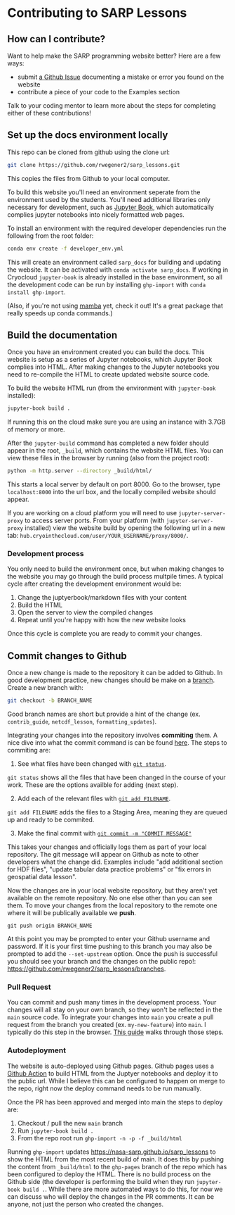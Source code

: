 # Contributing to SARP Lessons

## How can I contribute?

Want to help make the SARP programming website better? Here are a few ways:
- submit [a Github Issue](https://github.com/NASA-SARP/sarp_lessons/issues) documenting a mistake or error you found on the website
- contribute a piece of your code to the Examples section

Talk to your coding mentor to learn more about the steps for completing either of these contributions!

## Set up the docs environment locally

This repo can be cloned from github using the clone url:

```bash
git clone https://github.com/rwegener2/sarp_lessons.git
```

This copies the files from Github to your local computer.

To build this website you'll need an environment seperate from the environment used
by the students. You'll need additional libraries only necessary for development, such as [Jupyter Book](https://jupyterbook.org/en/stable/intro.html), which automatically complies jupyter notebooks into nicely formatted web pages.

To install an environment with the required developer dependencies run the following from the root folder:

```bash
conda env create -f developer_env.yml
```

This will create an environment called `sarp_docs` for building and updating the website. It can be activated with `conda activate sarp_docs`. If working in Cryocloud `jupyter-book` is already installed in the base environment, so all the development code can be run by installing `ghp-import` with `conda install ghp-import`. 

(Also, if you're not using [mamba](https://mamba.readthedocs.io/en/latest/) yet, check it out! It's a great package that really speeds up conda commands.)

## Build the documentation

Once you have an environment created you can build the docs. This website is setup as a series of Jupyter notebooks, which Jupyter Book complies into HTML. After making changes to the Jupyter notebooks you need to re-compile the HTML to create updated website source code.

To build the website HTML run (from the environment with `jupyter-book` installed):

```bash
jupyter-book build .
```
If running this on the cloud make sure you are using an instance with 3.7GB of memory or more.

After the `jupyter-build` command has completed a new folder should appear in the root, `_build`, which contains the website HTML files. You can view these files in the browser by running (also from the project root):
```bash
python -m http.server --directory _build/html/
```
This starts a local server by default on port 8000. Go to the browser, type  `localhost:8000` into the url box, and the locally compiled website should appear.

If you are working on a cloud platform you will need to use `jupyter-server-proxy` to access server ports. From your platform (with `jupyter-server-proxy` installed) view the website build by opening the following url in a new tab: `hub.cryointhecloud.com/user/YOUR_USERNAME/proxy/8000/`.

### Development process

You only need to build the environment once, but when making changes to the website you may go through the build process multpile times. A typical cycle after creating the development environment would be:

1. Change the juptyerbook/markdown files with your content
2. Build the HTML
3. Open the server to view the compiled changes
4. Repeat until you're happy with how the new website looks

Once this cycle is complete you are ready to commit your changes.

## Commit changes to Github

Once a new change is made to the repository it can be added to Github. In good development practice, new changes should be make on a [branch](https://docs.github.com/en/pull-requests/collaborating-with-pull-requests/proposing-changes-to-your-work-with-pull-requests/about-branches). Create a new branch with:

```bash
git checkout -b BRANCH_NAME
```

Good branch names are short but provide a hint of the change (ex. `contrib_guide`, `netcdf_lesson`, `formatting_updates`).

Integrating your changes into the repository involves **commiting** them. A nice dive into what the commit command is can be found [here](https://careerfoundry.com/en/blog/web-development/git-commit-command/). The steps to commiting are:

1. See what files have been changed with [`git status`](https://github.com/git-guides/git-status).

`git status` shows all the files that have been changed in the course of your work. These are the options availble for adding (next step).

2. Add each of the relevant files with [`git add FILENAME`](https://github.com/git-guides/git-add).

`git add FILENAME` adds the files to a Staging Area, meaning they are queued up and ready to be commited.

3. Make the final commit with [`git commit -m "COMMIT MESSAGE"`](https://github.com/git-guides/git-commit)

This takes your changes and officially logs them as part of your local repository. The git message will appear on Github as note to other developers what the change did. Examples include "add additional section for HDF files", "update tabular data practice problems" or "fix errors in geospatial data lesson".

Now the changes are in your local website repository, but they aren't yet available on the remote repository. No one else other than you can see them. To move your changes from the local repository to the remote one where it will be publically available we **push**.

```
git push origin BRANCH_NAME
```
At this point you may be prompted to enter your Github username and password. If it is your first time pushing to this branch you may also be prompted to add the `--set-upstream` option. Once the push is successful you should see your branch and the changes on the public repo!: https://github.com/rwegener2/sarp_lessons/branches.

### Pull Request

You can commit and push many times in the development process. Your changes will all stay on your own branch, so they won't be reflected in the `main` source code. To integrate your changes into `main` you create a pull request from the branch you created (ex. `my-new-feature`) into `main`. I typically do this step in the browser. [This guide](https://docs.github.com/en/pull-requests/collaborating-with-pull-requests/proposing-changes-to-your-work-with-pull-requests/creating-a-pull-request) walks through those steps.

### Autodeployment

The website is auto-deployed using Github pages. Github pages uses a [Github Action](https://github.com/features/actions) to build HTML from the Juptyer notebooks and deploy it to the public url. While I believe this can be configured to happen on merge to the repo, right now the deploy command needs to be run manually. 

Once the PR has been approved and merged into main the steps to deploy are:
1. Checkout / pull the new `main` branch
2. Run `jupyter-book build .`
3. From the repo root run `ghp-import -n -p -f _build/html`

Running `ghp-import` updates https://nasa-sarp.github.io/sarp_lessons to show the HTML from the most recent build of main. It does this by pushing the content from `_build/html` to the `ghp-pages` branch of the repo which has been configured to deploy the HTML. There is no build process on the Github side (the developer is performing the build when they run `jupyter-book build .`. While there are more automated ways to do this, for now we can discuss who will deploy the changes in the PR comments. It can be anyone, not just the person who created the changes.
